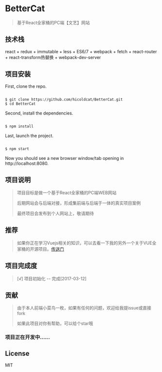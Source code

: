 BetterCat
=========

> 基于React全家桶的PC端【文艺】网站

技术栈
------

react + redux + immutable + less + ES6/7 + webpack + fetch + react-router + react-transform热替换 + webpack-dev-server

项目安装
--------

First, clone the repo.

```bash

$ git clone https://github.com/hicoldcat/BetterCat.git
$ cd BetterCat

```

Second, install the dependencies.

```bash

$ npm install

```

Last, launch the project.

```bash

$ npm start

```

Now you should see a new browser window/tab opening in http://localhost:8080.

项目说明
--------

> 项目目标是做一个基于React全家桶的PC端WEB网站
>
> 后期网站会与后端对接，形成集前端与后端于一体的真实项目案例
>
> 最终项目会发布到个人网站上，敬请期待

推荐
----

> 如果你正在学习Vuejs相关的知识，可以去看一下我的另外一个关于VUE全家桶的开源项目。[传送门](https://github.com/hicoldcat/TimeCat.git)

项目完成度
----------

> [√] 项目初始化 -- 完成[2017-03-12]

贡献
----

> 由于本人前端小菜鸟一枚，如果有任何的问题，欢迎给我提issue或直接fork
>
> 如果此项目对你有帮助，可以给个star哦

### 项目正在开发中......

License
-------

MIT
